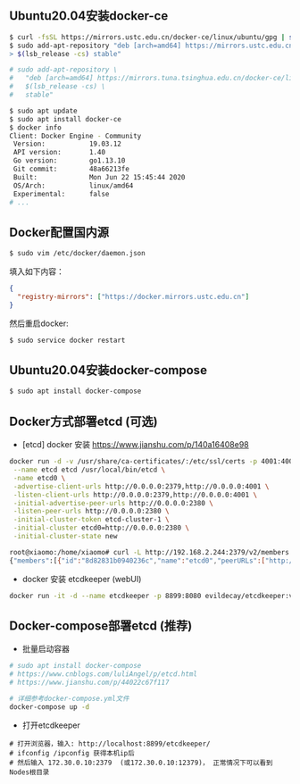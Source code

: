 ## Ubuntu20.04安装docker-ce

```bash
$ curl -fsSL https://mirrors.ustc.edu.cn/docker-ce/linux/ubuntu/gpg | sudo apt-key add -
$ sudo add-apt-repository "deb [arch=amd64] https://mirrors.ustc.edu.cn/docker-ce/linux/ubuntu \
> $(lsb_release -cs) stable"

# sudo add-apt-repository \
#   "deb [arch=amd64] https://mirrors.tuna.tsinghua.edu.cn/docker-ce/linux/ubuntu \
#   $(lsb_release -cs) \
#   stable"

$ sudo apt update
$ sudo apt install docker-ce
$ docker info
Client: Docker Engine - Community
 Version:           19.03.12
 API version:       1.40
 Go version:        go1.13.10
 Git commit:        48a66213fe
 Built:             Mon Jun 22 15:45:44 2020
 OS/Arch:           linux/amd64
 Experimental:      false
# ...
```

## Docker配置国内源

```bash
$ sudo vim /etc/docker/daemon.json
```
填入如下内容：
```json
{
  "registry-mirrors": ["https://docker.mirrors.ustc.edu.cn"]
}
```
然后重启docker:
```bash
$ sudo service docker restart
```

## Ubuntu20.04安装docker-compose

```bash
$ sudo apt install docker-compose
```

## Docker方式部署etcd (可选)

- [etcd] docker 安装 https://www.jianshu.com/p/140a16408e98

```bash
docker run -d -v /usr/share/ca-certificates/:/etc/ssl/certs -p 4001:4001 -p 2380:2380 -p 2379:2379 \
 --name etcd etcd /usr/local/bin/etcd \
 -name etcd0 \
 -advertise-client-urls http://0.0.0.0:2379,http://0.0.0.0:4001 \
 -listen-client-urls http://0.0.0.0:2379,http://0.0.0.0:4001 \
 -initial-advertise-peer-urls http://0.0.0.0:2380 \
 -listen-peer-urls http://0.0.0.0:2380 \
 -initial-cluster-token etcd-cluster-1 \
 -initial-cluster etcd0=http://0.0.0.0:2380 \
 -initial-cluster-state new
```

```bash
root@xiaomo:/home/xiaomo# curl -L http://192.168.2.244:2379/v2/members
{"members":[{"id":"8d82831b0940236c","name":"etcd0","peerURLs":["http://192.168.2.244:2380"],"clientURLs":["http://192.168.2.244:2379","http://192.168.2.244:4001"]}]}
```

- docker 安装 etcdkeeper (webUI)

```bash
docker run -it -d --name etcdkeeper -p 8899:8080 evildecay/etcdkeeper:v0.7.6
```

## Docker-compose部署etcd (推荐)

- 批量启动容器
```bash
# sudo apt install docker-compose
# https://www.cnblogs.com/luliAngel/p/etcd.html
# https://www.jianshu.com/p/44022c67f117

# 详细参考docker-compose.yml文件
docker-compose up -d
```

- 打开etcdkeeper
```
# 打开浏览器，输入: http://localhost:8899/etcdkeeper/
# ifconfig /ipconfig 获得本机ip后
# 然后输入 172.30.0.10:2379  (或172.30.0.10:12379)， 正常情况下可以看到Nodes根目录
```
